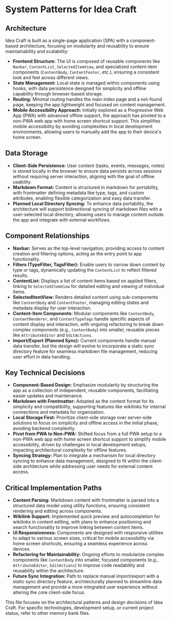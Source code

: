 # System Patterns for Idea Craft

## Architecture
Idea Craft is built as a single-page application (SPA) with a component-based architecture, focusing on modularity and reusability to ensure maintainability and scalability:
- **Frontend Structure:** The UI is composed of reusable components like `Navbar`, `ContentList`, `SelectedItemView`, and specialized content-item components (`ContentBody`, `ContentFooter`, etc.), ensuring a consistent look and feel across different views.
- **State Management:** Local state is managed within components using hooks, with data persistence designed for simplicity and offline capability through browser-based storage.
- **Routing:** Minimal routing handles the main index page and a not-found page, keeping the app lightweight and focused on content management.
- **Mobile Accessibility Approach:** Initially explored as a Progressive Web App (PWA) with advanced offline support, the approach has pivoted to a non-PWA web app with home screen shortcut support. This simplifies mobile accessibility by avoiding complexities in local development environments, allowing users to manually add the app to their device's home screen.

## Data Storage
- **Client-Side Persistence:** User content (tasks, events, messages, notes) is stored locally in the browser to ensure data persists across sessions without requiring server interaction, aligning with the goal of offline usability.
- **Markdown Format:** Content is structured in markdown for portability, with frontmatter defining metadata like type, tags, and custom attributes, enabling flexible categorization and easy data transfer.
- **Planned Local Directory Syncing:** To enhance data portability, the architecture will support bidirectional syncing of markdown files with a user-selected local directory, allowing users to manage content outside the app and integrate with external workflows.

## Component Relationships
- **Navbar:** Serves as the top-level navigation, providing access to content creation and filtering options, acting as the entry point to app functionality.
- **Filters (TypeFilter, TagsFilter):** Enable users to narrow down content by type or tags, dynamically updating the `ContentList` to reflect filtered results.
- **ContentList:** Displays a list of content items based on applied filters, linking to `SelectedItemView` for detailed editing and viewing of individual items.
- **SelectedItemView:** Renders detailed content using sub-components like `ContentBody` and `ContentFooter`, managing editing states and metadata display for user interaction.
- **Content-Item Components:** Modular components like `ContentBody`, `ContentRenderer`, and `ContentTypeTags` handle specific aspects of content display and interaction, with ongoing refactoring to break down complex components (e.g., `ContentBody`) into smaller, reusable pieces like `AttributeEditor` and `EditActions`.
- **Import/Export (Planned Sync):** Current components handle manual data transfer, but the design will evolve to incorporate a static sync directory feature for seamless markdown file management, reducing user effort in data handling.

## Key Technical Decisions
- **Component-Based Design:** Emphasize modularity by structuring the app as a collection of independent, reusable components, facilitating easier updates and maintenance.
- **Markdown with Frontmatter:** Adopted as the content format for its simplicity and compatibility, supporting features like wikilinks for internal connections and metadata for organization.
- **Local Storage First:** Prioritize client-side storage over server-side solutions to focus on simplicity and offline access in the initial phase, avoiding backend complexity.
- **Pivot from PWA to Non-PWA:** Shifted focus from a full PWA setup to a non-PWA web app with home screen shortcut support to simplify mobile accessibility, driven by challenges in local development setups, impacting architectural complexity for offline features.
- **Syncing Strategy:** Plan to integrate a mechanism for local directory syncing to enhance data management, designed to fit within the client-side architecture while addressing user needs for external content access.

## Critical Implementation Paths
- **Content Parsing:** Markdown content with frontmatter is parsed into a structured data model using utility functions, ensuring consistent rendering and editing across components.
- **Wikilink Support:** Implemented quick preview and autocompletion for wikilinks in content editing, with plans to enhance positioning and search functionality to improve linking between content items.
- **UI Responsiveness:** Components are designed with responsive utilities to adapt to various screen sizes, critical for mobile accessibility via home screen shortcuts, ensuring a seamless experience across devices.
- **Refactoring for Maintainability:** Ongoing efforts to modularize complex components like `ContentBody` into smaller, focused components (e.g., `AttributeEditor`, `EditActions`) to improve code readability and reusability within the architecture.
- **Future Sync Integration:** Path to replace manual import/export with a static sync directory feature, architecturally planned to streamline data management and provide a more integrated user experience without altering the core client-side focus.

This file focuses on the architectural patterns and design decisions of Idea Craft. For specific technologies, development setup, or current project status, refer to other memory bank files.
